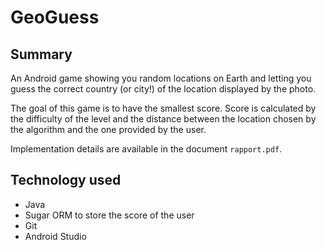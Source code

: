 # GeoGuess

## Summary

An Android game showing you random locations on Earth and letting you guess the correct country (or city!) of the location displayed by the photo.

The goal of this game is to have the smallest score. Score is calculated by the difficulty of the level and the distance between the location chosen by the algorithm and the one provided by the user.

Implementation details are available in the document `rapport.pdf`.

## Technology used
* Java
* Sugar ORM to store the score of the user
* Git
* Android Studio